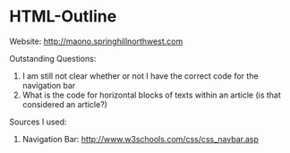 HTML-Outline
============

Website:  http://maono.springhillnorthwest.com

Outstanding Questions:
1. I am still not clear whether or not I have the correct code for the navigation bar
2. What is the code for horizontal blocks of texts within an article (is that considered an article?)


Sources I used:
1.  Navigation Bar: http://www.w3schools.com/css/css_navbar.asp


